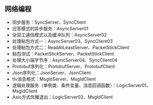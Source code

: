 ## 网络编程

- 同步服务：SyncServer、SyncClient
- 应答模式的异步服务：AsyncServer01
- 全双工通信模式以及缓冲队列：AsyncServer02
- 处理粘包方式一：AsyncServer03、SyncClient03
- 处理粘包方式二：ReadAtLeastServer、PacketStickClient
- 粘包测试：PacketStickServer、PacketStickClient
- 处理大小端字节序：AsyncServer04、SyncClient04
- Protobuf序列化：ProtobufServer、ProtobufClient
- Json序列化：JsonServer、JsonClient
- tlv消息格式：MsgIdServer、MsgIdClient
- 逻辑处理服务（单例类、条件变量、消息回调函数）：LogicServer01、MsgIdClient
- Asio方式优雅退出：LogicServer02、MsgIdClient